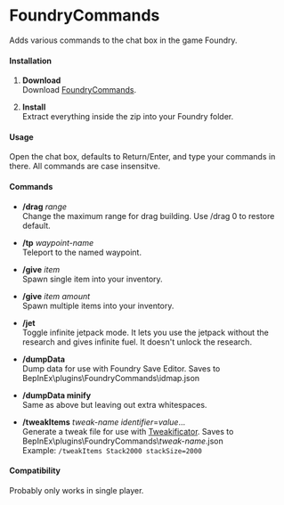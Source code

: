 # FoundryCommands
Adds various commands to the chat box in the game Foundry.

#### Installation

1. **Download**  
Download [FoundryCommands](https://github.com/erkle64/FoundryCommands/releases).

2. **Install**  
Extract everything inside the zip into your Foundry folder.

#### Usage

Open the chat box, defaults to Return/Enter, and type your commands in there.
All commands are case insensitve.

#### Commands

- **/drag** _range_  
   Change the maximum range for drag building.  Use /drag 0 to restore default.

- **/tp** _waypoint-name_  
   Teleport to the named waypoint.

- **/give** _item_  
   Spawn single item into your inventory.

- **/give** _item_ _amount_  
   Spawn multiple items into your inventory.

- **/jet**  
   Toggle infinite jetpack mode.  It lets you use the jetpack without the research and gives infinite fuel.  It doesn't unlock the research.

- **/dumpData**  
   Dump data for use with Foundry Save Editor.  Saves to BepInEx\\plugins\\FoundryCommands\\idmap.json  

- **/dumpData minify**  
   Same as above but leaving out extra whitespaces.  

- **/tweakItems** _tweak-name_ _identifier_=_value_...  
   Generate a tweak file for use with [Tweakificator](https://github.com/erkle64/Tweakificator).  Saves to BepInEx\\plugins\\FoundryCommands\\_tweak-name_.json  
   Example: `/tweakItems Stack2000 stackSize=2000`

#### Compatibility

Probably only works in single player.

